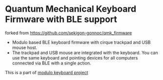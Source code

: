 # Quantum Mechanical Keyboard Firmware with BLE support

forked from https://github.com/sekigon-gonnoc/qmk_firmware

* Modulo based BLE keyboard firmware with cirque trackpad and USB mouse host.
* The trackpad and USB mouse are integrated with the keyboard. You can use the same keyboard and pointing devices for all computers connected via BLE with a single action.

This is a part of [modulo keyboard project](https://github.com/tadakado/modulo)
